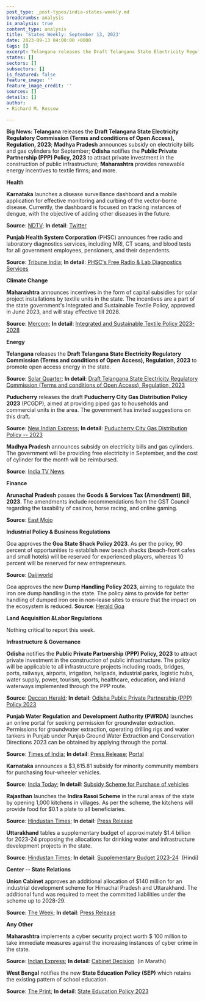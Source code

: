 ```yaml
---
post_type: _post-types/india-states-weekly.md
breadcrumbs: analysis
is_analysis: true
content_type: analysis
title: 'States Weekly: September 13, 2023'
date: 2023-09-13 04:00:00 +0000
tags: []
excerpt: Telangana releases the Draft Telangana State Electricity Regulatory Commission (Terms and conditions of Open Access), Regulation, 2023; Madhya Pradesh announces subsidy on electricity bills and gas cylinders for September; Odisha notifies the Public Private Partnership (PPP) Policy, 2023 to attract private investment in the construction of public infrastructure; Maharashtra provides renewable energy incentives to textile firms; and more.
states: []
sectors: []
subsectors: []
is_featured: false
feature_image: ''
feature_image_credit: ''
sources: []
details: []
author:
- Richard M. Rossow

---
```


**Big News: Telangana** releases the **Draft Telangana State Electricity Regulatory Commission (Terms and conditions of Open Access), Regulation, 2023**; **Madhya Pradesh** announces subsidy on electricity bills and gas cylinders for September; **Odisha** notifies the **Public Private Partnership (PPP) Policy, 2023** to attract private investment in the construction of public infrastructure; **Maharashtra** provides renewable energy incentives to textile firms; and more.

**Health**

**Karnataka** launches a disease surveillance dashboard and a mobile application for effective monitoring and curbing of the vector-borne disease. Currently, the dashboard is focused on tracking instances of dengue, with the objective of adding other diseases in the future. 

**Source**: [NDTV](https://www.ndtv.com/bangalore-news/as-dengue-cases-rise-bengaluru-launches-surveillance-dashboard-mobile-app-4371221); **In detail**: [Twitter](https://twitter.com/dineshgrao/status/1700069595728785767)

**Punjab Health System Corporation** (PHSC) announces free radio and laboratory diagnostics services, including MRI, CT scans, and blood tests for all government employees, pensioners, and their dependents. 

**Source**: [Tribune India](https://www.tribuneindia.com/news/punjab/free-medical-tests-for-govt-staff-543156); **In detail**: [PHSC's Free Radio & Lab Diagnostics Services](https://smspunjab.in/wp-content/uploads/2023/09/Letter-Free-Cases.pdf)

**Climate Change**

**Maharashtra** announces incentives in the form of capital subsidies for solar project installations by textile units in the state. The incentives are a part of the state government's Integrated and Sustainable Textile Policy, approved in June 2023, and will stay effective till 2028. 

**Source**: [Mercom](https://www.mercomindia.com/maharashtra-incentives-textile-units-setting-up-solar-projects); **In detail**: [Integrated and Sustainable Textile Policy 2023-2028](https://cdnbbsr.s3waas.gov.in/s33937230de3c8041e4da6ac3246a888e8/uploads/2023/06/2023060749.pdf)

**Energy**

**Telangana** releases the **Draft Telangana State Electricity Regulatory Commission (Terms and conditions of Open Access), Regulation, 2023** to promote open access energy in the state. 

**Source**: [Solar Quarter](https://solarquarter.com/2023/09/07/telangana-state-electricity-regulatory-commission-introduces-draft-regulation-for-intra-state-open-access/); **In detail**: [Draft Telangana State Electricity Regulatory Commission (Terms and conditions of Open Access), Regulation, 2023](https://tserc.gov.in/file_upload/uploads/Regulations/Draft/2023/draftOAreg2023.pdf)

**Puducherry** releases the draft **Puducherry City Gas Distribution Policy 2023** (PCGDP), aimed at providing piped gas to households and commercial units in the area. The government has invited suggestions on this draft. 

**Source**: [New Indian Express](https://www.newindianexpress.com/states/tamil-nadu/2023/sep/07/puducherry-government-drafts-policy-for-natural-gas-distribution-2612380.html); **In detail**: [Puducherry City Gas Distribution Policy -- 2023](https://industry.py.gov.in./sites/default/files/draft-puducherry-city-gas-distribution-policy-2023.pdf)

**Madhya Pradesh** announces subsidy on electricity bills and gas cylinders. The government will be providing free electricity in September, and the cost of cylinder for the month will be reimbursed. 

**Source**: [India TV News](https://www.indiatvnews.com/madhya-pradesh/ahead-of-elections-shivraj-singh-chouhan-announces-subsidy-in-electricity-gas-cylinders-2023-08-31-889962)

**Finance**

**Arunachal Pradesh** passes the **Goods & Services Tax (Amendment) Bill, 2023**. The amendments include recommendations from the GST Council regarding the taxability of casinos, horse racing, and online gaming. 

**Source**: [East Mojo](https://www.eastmojo.com/arunachal-pradesh/2023/09/07/arunachal-assembly-passes-amended-gst-bill/)

**Industrial Policy & Business Regulations**

Goa approves the **Goa State Shack Policy 2023**. As per the policy, 90 percent of opportunities to establish new beach shacks (beach-front cafes and small hotels) will be reserved for experienced players, whereas 10 percent will be reserved for new entrepreneurs. 

**Source**: [Daijiworld](https://www.daijiworld.com/news/newsDisplay?newsID=1118517)

Goa approves the new **Dump Handling Policy 2023**, aiming to regulate the iron ore dump handling in the state. The policy aims to provide for better handling of dumped iron ore in non-lease sites to ensure that the impact on the ecosystem is reduced. **Source**: [Herald Goa](https://www.heraldgoa.in/Goa/State-Cabinet-approves-new-Dump-Handling-Policy-2023/210302)

**Land Acquisition &Labor Regulations**

Nothing critical to report this week.

**Infrastructure & Governance**

**Odisha** notifies the **Public Private Partnership (PPP) Policy, 2023** to attract private investment in the construction of public infrastructure. The policy will be applicable to all infrastructure projects including roads, bridges, ports, railways, airports, irrigation, helipads, industrial parks, logistic hubs, water supply, power, tourism, sports, healthcare, education, and inland waterways implemented through the PPP route. 

**Source**: [Deccan Herald](https://www.deccanherald.com/india/odisha/odisha-notifies-new-ppp-policy-to-attract-private-investment-in-public-infra-building-2675077); **In detail**: [Odisha Public Private Partnership (PPP) Policy 2023](https://cabinet.odisha.gov.in/UploadedDOC/41632_MEDIA_05%20Finance%2002.pdf)

**Punjab Water Regulation and Development Authority (PWRDA)** launches an online portal for seeking permission for groundwater extraction. Permissions for groundwater extraction, operating drilling rigs and water tankers in Punjab under Punjab Ground Water Extraction and Conservation Directions 2023 can be obtained by applying through the portal. 

**Source**: [Times of India](https://timesofindia.indiatimes.com/city/chandigarh/now-online-portal-for-govts-approval-to-extract-groundwater/articleshow/103451133.cms?from=mdr); **In detail**: [Press Release](http://diprpunjab.gov.in/?q=content/pwrda-launches-online-permission-portal-granting-permissions-groundwater-extraction); [Portal](https://pwrda.punjab.gov.in)

**Karnataka** announces a $3,615.81 subsidy for minority community members for purchasing four-wheeler vehicles. 

**Source**: [India Today](https://www.indiatoday.in/india/story/karnataka-offers-rs-3-lakh-subsidy-to-minority-community-members-on-vehicle-purchase-2433126-2023-09-08); **In detail**: [Subsidy Scheme for Purchase of vehicles](https://kmdc.karnataka.gov.in/23/subsidy-/en)

**Rajasthan** launches the **Indira Rasoi Scheme** in the rural areas of the state by opening 1,000 kitchens in villages. As per the scheme, the kitchens will provide food for $0.1 a plate to all beneficiaries. 

**Source**: [Hindustan Times](https://www.hindustantimes.com/india-news/rajasthan-to-open-1k-kitchens-in-villages-provide-meals-at-8-says-gehlot-101694285026273.html); **In detail**: [Press Release](https://cmo.rajasthan.gov.in/pressreleasedetail/122145)

**Uttarakhand** tables a supplementary budget of approximately $1.4 billion for 2023-24 proposing the allocations for drinking water and infrastructure development projects in the state. 

**Source**: [Hindustan Times](https://www.hindustantimes.com/cities/dehradun-news/uttarakhand-assembly-tables-supplementary-budget-of-rs-11-321-crore-101694010436638.html); **In detail**: [Supplementary Budget 2023-24](https://budget.uk.gov.in/files/_%E0%A4%86%E0%A4%AF_%E0%A4%B5%E0%A5%8D%E0%A4%AF%E0%A4%AF%E0%A4%95_2023-24_1.pdf)  (Hindi)

**Center -- State Relations**

**Union Cabinet** approves an additional allocation of $140 million for an industrial development scheme for Himachal Pradesh and Uttarakhand. The additional fund was required to meet the committed liabilities under the scheme up to 2028-29. 

**Source**: [The Week](https://www.theweek.in/wire-updates/business/2023/09/06/del46-cab-ld-industry-incentive.html); **In detail**: [Press Release](https://pib.gov.in/PressReleasePage.aspx?PRID=1955110)

**Any Other**

**Maharashtra** implements a cyber security project worth $ 100 million to take immediate measures against the increasing instances of cyber crime in the state. 

**Source**: [Indian Express](https://indianexpress.com/article/cities/mumbai/maharashtra-to-implement-cyber-security-project-at-rs-837-crore-8928065/); **In detail**: [Cabinet Decision](https://www.maharashtra.gov.in/Upload/PDF/Cabinet%20Decisions_06_09_2023_Meeting_No_46.pdf)  (in Marathi)

**West Bengal** notifies the new **State Education Policy (SEP)** which retains the existing pattern of school education. 

**Source**: [The Print](https://theprint.in/india/west-bengal-education-dep-notifies-new-state-education-policy/1755483/); **In detail**: [State Education Policy 2023](https://banglaruchchashiksha.wb.gov.in/uploads/webmaster/2a5c6be7f94b451a8fde379a9af00b6d.pdf)
